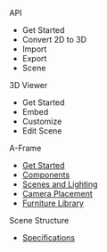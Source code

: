 API
* Get Started
* Convert 2D to 3D
* Import
* Export
* Scene

3D Viewer
* Get Started
* Embed
* Customize
* Edit Scene

A-Frame
* [Get Started](aframe-get-started.md)
* [Components](aframe-components.md)
* [Scenes and Lighting](aframe-scenes.md)
* [Camera Placement](aframe-camera.md)
* [Furniture Library](https://furniture.3d.io/)

Scene Structure
* [Specifications](scene-structure-specifications.md)
